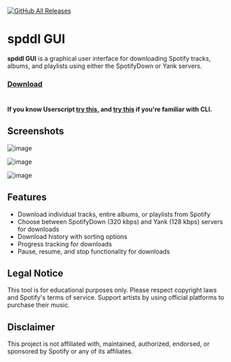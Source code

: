 [![GitHub All Releases](https://img.shields.io/github/downloads/afkarxyz/spddl-GUI/total?style=for-the-badge)](https://github.com/afkarxyz/spddl-GUI/releases)

# spddl GUI

**spddl GUI** is a graphical user interface for downloading Spotify tracks, albums, and playlists using either the SpotifyDown or Yank servers.
### [Download](https://github.com/afkarxyz/spddl-GUI/releases/download/spddl/spddl_gui.exe)
#
#### If you know Userscript [try this,](https://github.com/afkarxyz/Yank-Userscript) and [try this](https://github.com/afkarxyz/spddl) if you're familiar with CLI.

## Screenshots

![image](https://github.com/user-attachments/assets/c41a85bf-d01d-4711-9ede-3a2a1287068f)

![image](https://github.com/user-attachments/assets/56f3db12-c073-4dae-81f2-c7209306adc8)

![image](https://github.com/user-attachments/assets/19b06a99-0bc9-45ae-80f1-a28fceeb2ab2)

## Features

- Download individual tracks, entire albums, or playlists from Spotify
- Choose between SpotifyDown (320 kbps) and Yank (128 kbps) servers for downloads
- Download history with sorting options
- Progress tracking for downloads
- Pause, resume, and stop functionality for downloads

## Legal Notice

This tool is for educational purposes only. Please respect copyright laws and Spotify's terms of service. Support artists by using official platforms to purchase their music.

## Disclaimer

This project is not affiliated with, maintained, authorized, endorsed, or sponsored by Spotify or any of its affiliates.
